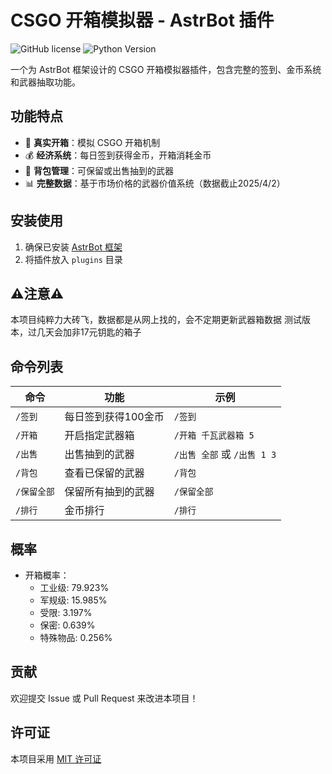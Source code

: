 # CSGO 开箱模拟器 - AstrBot 插件

![GitHub license](https://img.shields.io/badge/license-MIT-blue.svg)
![Python Version](https://img.shields.io/badge/python-3.8+-blue.svg)

一个为 AstrBot 框架设计的 CSGO 开箱模拟器插件，包含完整的签到、金币系统和武器抽取功能。

## 功能特点

- 🎁 **真实开箱**：模拟 CSGO 开箱机制
- 💰 **经济系统**：每日签到获得金币，开箱消耗金币
- 🎒 **背包管理**：可保留或出售抽到的武器
- 📊 **完整数据**：基于市场价格的武器价值系统（数据截止2025/4/2）


## 安装使用

1. 确保已安装 [AstrBot 框架](https://github.com/astrbot/astrbot)
2. 将插件放入 `plugins` 目录


## ⚠️注意⚠️
本项目纯粹力大砖飞，数据都是从网上找的，会不定期更新武器箱数据
测试版本，过几天会加非17元钥匙的箱子
## 命令列表

| 命令 | 功能 | 示例 |
|------|------|------|
| `/签到` | 每日签到获得100金币 | `/签到` |
| `/开箱` | 开启指定武器箱 | `/开箱 千瓦武器箱 5` |
| `/出售` | 出售抽到的武器 | `/出售 全部` 或 `/出售 1 3` |
| `/背包` | 查看已保留的武器 | `/背包` |
| `/保留全部` | 保留所有抽到的武器 | `/保留全部` |
| ` /排行 `| 金币排行 | `/排行` |
## 概率

- 开箱概率：
  - 工业级: 79.923%
  - 军规级: 15.985%
  - 受限: 3.197%
  - 保密: 0.639%
  - 特殊物品: 0.256%


## 贡献

欢迎提交 Issue 或 Pull Request 来改进本项目！

## 许可证

本项目采用 [MIT 许可证](LICENSE)